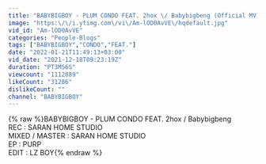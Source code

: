 ```yaml
---
title: "BABYBIGBOY - PLUM CONDO FEAT. 2hox \/ Babybigbeng (Official MV)"
image: "https:\/\/i.ytimg.com\/vi\/Am-lOD0AvVE\/hqdefault.jpg"
vid_id: "Am-lOD0AvVE"
categories: "People-Blogs"
tags: ["BABYBIGBOY","CONDO","FEAT."]
date: "2022-01-21T11:49:13+03:00"
vid_date: "2021-12-18T09:23:19Z"
duration: "PT3M56S"
viewcount: "1112889"
likeCount: "31286"
dislikeCount: ""
channel: "BABYBIGBOY"
---
```

{% raw %}BABYBIGBOY - PLUM CONDO FEAT. 2hox / Babybigbeng<br />REC : SARAN HOME STUDIO<br />MIXED / MASTER : SARAN HOME STUDIO<br />EP : PURP<br />EDIT : LZ BOY{% endraw %}
